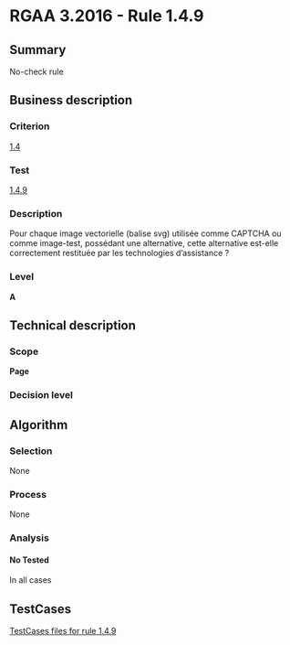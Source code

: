 # RGAA 3.2016 - Rule 1.4.9

## Summary
No-check rule


## Business description

### Criterion
[1.4](http://references.modernisation.gouv.fr/rgaa-accessibilite/criteres.html#crit-1-4)

### Test
[1.4.9](http://references.modernisation.gouv.fr/rgaa-accessibilite/criteres.html#test-1-4-9)

### Description
Pour chaque image vectorielle (balise svg) utilisée comme CAPTCHA ou comme image-test, possédant une alternative, cette alternative est-elle correctement restituée par les technologies d’assistance ?

### Level
**A**


## Technical description

### Scope
**Page**

### Decision level


## Algorithm

### Selection
None

### Process
None

### Analysis

#### No Tested
In all cases


##  TestCases

[TestCases files for rule 1.4.9](https://github.com/Asqatasun/Asqatasun/tree/RGAA_3.2016/rules/rules-rgaa3.2016/src/test/resources/testcases/rgaa32016/Rgaa32016Rule010409/)


